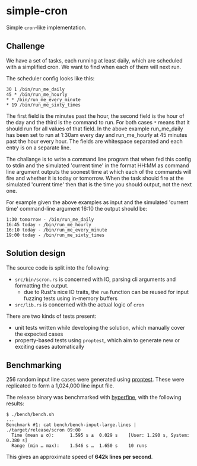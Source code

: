 # simple-cron

Simple `cron`-like implementation.

## Challenge

We have a set of tasks, each running at least daily, which are scheduled with a simplified cron. We want to find when each of them will next run.

The scheduler config looks like this:

```log
30 1 /bin/run_me_daily
45 * /bin/run_me_hourly
* * /bin/run_me_every_minute
* 19 /bin/run_me_sixty_times
```

The first field is the minutes past the hour, the second field is the hour of the day and the third is the command to run. For both cases `*` means that it should run for all values of that field. In the above example run_me_daily has been set to run at 1:30am every day and run_me_hourly at 45 minutes past the hour every hour. The fields are whitespace separated and each entry is on a separate line.

The challange is to write a command line program that when fed this config to stdin and the simulated 'current time' in the format HH:MM as command line argument outputs the soonest time at which each of the commands will fire and whether it is today or tomorrow. When the task should fire at the simulated 'current time' then that is the time you should output, not the next one.

For example given the above examples as input and the simulated 'current time' command-line argument 16:10 the output should be:

```log
1:30 tomorrow - /bin/run_me_daily
16:45 today - /bin/run_me_hourly
16:10 today - /bin/run_me_every_minute
19:00 today - /bin/run_me_sixty_times
```

## Solution design

The source code is split into the following:

- `src/bin/scron.rs` is concerned with IO, parsing cli arguments and formatting the output.
    - due to Rust's nice IO traits, the `run` function can be reused for input fuzzing tests using in-memory buffers
- `src/lib.rs` is concerned with the actual logic of `cron`

There are two kinds of tests present:

- unit tests written while developing the solution, which manually cover the expected cases
- property-based tests using `proptest`, which aim to generate new or exciting cases automatically

## Benchmarking

256 random input line cases were generated using [proptest](https://github.com/AltSysrq/proptest).
These were replicated to form a 1,024,000 line input file.

The release binary was benchmarked with [hyperfine](https://github.com/sharkdp/hyperfine), with the following results:

```log
$ ./bench/bench.sh
...
Benchmark #1: cat bench/bench-input-large.lines | ./target/release/scron 09:00
  Time (mean ± σ):      1.595 s ±  0.029 s    [User: 1.290 s, System: 0.380 s]
  Range (min … max):    1.546 s …  1.650 s    10 runs
```

This gives an approximate speed of **642k lines per second**.
